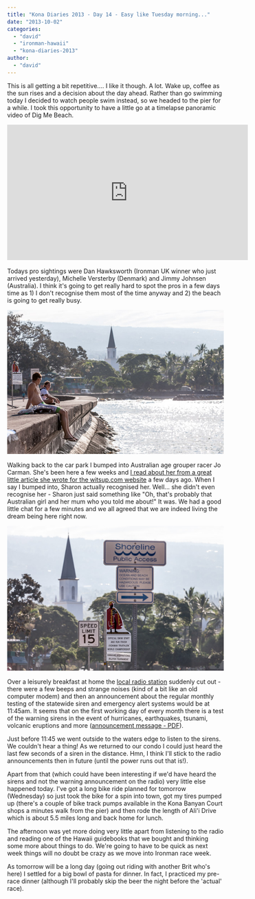 ```yaml
---
title: "Kona Diaries 2013 - Day 14 - Easy like Tuesday morning..."
date: "2013-10-02"
categories: 
  - "david"
  - "ironman-hawaii"
  - "kona-diaries-2013"
author: 
  - "david"
---
```


This is all getting a bit repetitive.... I like it though. A lot. Wake up, coffee as the sun rises and a decision about the day ahead. Rather than go swimming today I decided to watch people swim instead, so we headed to the pier for a while. I took this opportunity to have a little go at a timelapse panoramic video of Dig Me Beach.

<iframe width="560" height="315" src="https://www.youtube.com/embed/JMhPRFT8U9k" title="YouTube video player" frameborder="0" allow="accelerometer; autoplay; clipboard-write; encrypted-media; gyroscope; picture-in-picture" allowfullscreen></iframe>

Todays pro sightings were Dan Hawksworth (Ironman UK winner who just arrived yesterday), Michelle Versterby (Denmark) and Jimmy Johnsen (Australia). I think it's going to get really hard to spot the pros in a few days time as 1) I don't recognise them most of the time anyway and 2) the beach is going to get really busy. 

![](/images/2013/20131001-4830.jpg)

Walking back to the car park I bumped into Australian age grouper racer Jo Carman. She's been here a few weeks and [I read about her from a great little article she wrote for the witsup.com website](http://www.witsup.com/jo-carman-an-age-grouper-in-kona/) a few days ago. When I say I bumped into, Sharon actually recognised her. Well... she didn't even recognise her - Sharon just said something like "Oh, that's probably that Australian girl and her mum who you told me about!" It was. We had a good little chat for a few minutes and we all agreed that we are indeed living the dream being here right now.

![](/images/2013/20131001-4832.jpg)

Over a leisurely breakfast at home the [local radio station](http://kaparadio.com) suddenly cut out - there were a few beeps and strange noises (kind of a bit like an old computer modem) and then an announcement about the regular monthly testing of the statewide siren and emergency alert systems would be at 11:45am. It seems that on the first working day of every month there is a test of the warning sirens in the event of hurricanes, earthquakes, tsunami, volcanic eruptions and more ([announcement message - PDF](http://www.scd.hawaii.gov/documents/20131001%20EAS%20Siren%20Test.pdf)).

Just before 11:45 we went outside to the waters edge to listen to the sirens. We couldn't hear a thing! As we returned to our condo I could just heard the last few seconds of a siren in the distance. Hmn, I think I'll stick to the radio announcements then in future (until the power runs out that is!).

Apart from that (which could have been interesting if we'd have heard the sirens and not the warning announcement on the radio) very little else happened today. I've got a long bike ride planned for tomorrow (Wednesday) so just took the bike for a spin into town, got my tires pumped up (there's a couple of bike track pumps available in the Kona Banyan Court shops a minutes walk from the pier) and then rode the length of Ali'i Drive which is about 5.5 miles long and back home for lunch.

The afternoon was yet more doing very little apart from listening to the radio and reading one of the Hawaii guidebooks that we bought and thinking some more about things to do. We're going to have to be quick as next week things will no doubt be crazy as we move into Ironman race week.

As tomorrow will be a long day (going out riding with another Brit who's here) I settled for a big bowl of pasta for dinner. In fact, I practiced my pre-race dinner (although I'll probably skip the beer the night before the 'actual' race).
